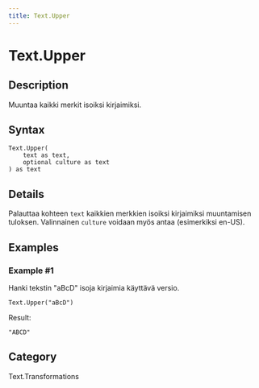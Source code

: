 ```yaml
---
title: Text.Upper
---
```


# Text.Upper


## Description

Muuntaa kaikki merkit isoiksi kirjaimiksi.


## Syntax

```powerquery
Text.Upper(
    text as text,
    optional culture as text
) as text
```


## Details

Palauttaa kohteen <code>text</code> kaikkien merkkien isoiksi kirjaimiksi muuntamisen tuloksen. Valinnainen <code>culture</code> voidaan myös antaa (esimerkiksi en-US).


## Examples

### Example #1 
Hanki tekstin &#34;aBcD&#34; isoja kirjaimia käyttävä versio.
```powerquery
Text.Upper("aBcD")
```

Result: 
```powerquery
"ABCD"
```




## Category
Text.Transformations
